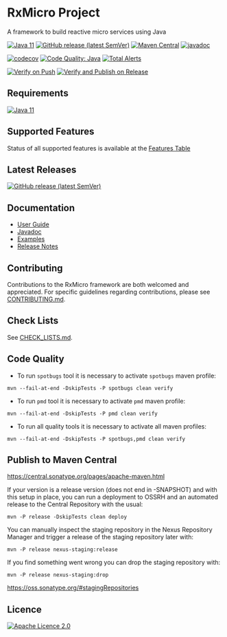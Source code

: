 # RxMicro Project

A framework to build reactive micro services using Java

[![Java 11](https://img.shields.io/badge/JDK-11-brightgreen?logo=java)](https://openjdk.java.net/projects/jdk/11/)
[![GitHub release (latest SemVer)](https://img.shields.io/github/v/release/rxmicro/rxmicro?color=blue&logo=webpack)](https://github.com/rxmicro/rxmicro/releases)
[![Maven Central](https://img.shields.io/maven-central/v/io.rxmicro/rxmicro?color=green&logoColor=yellow&logo=apache-maven)](https://search.maven.org/search?q=io.rxmicro)
[![javadoc](https://javadoc.io/badge2/io.rxmicro/rxmicro/javadoc.svg?logo=java)](https://javadoc.io/doc/io.rxmicro)

[![codecov](https://codecov.io/gh/rxmicro/rxmicro/branch/master/graph/badge.svg)](https://codecov.io/gh/rxmicro/rxmicro)
[![Code Quality: Java](https://img.shields.io/lgtm/grade/java/g/rxmicro/rxmicro.svg?logo=lgtm&logoWidth=18)](https://lgtm.com/projects/g/rxmicro/rxmicro/context:java)
[![Total Alerts](https://img.shields.io/lgtm/alerts/g/rxmicro/rxmicro.svg?logo=lgtm&logoWidth=18)](https://lgtm.com/projects/g/rxmicro/rxmicro/alerts)

[![Verify on Push](https://github.com/rxmicro/rxmicro/workflows/Verify%20on%20Push/badge.svg)](https://github.com/rxmicro/rxmicro/actions?query=workflow%3A%22Verify+on+Push%22)
[![Verify and Publish on Release](https://github.com/rxmicro/rxmicro/workflows/Verify%20and%20Publish%20on%20Release/badge.svg)](https://github.com/rxmicro/rxmicro/actions?query=workflow%3A%22Verify+and+Publish+on+Release%22)

## Requirements

[![Java 11](https://img.shields.io/badge/JDK-11-brightgreen?logo=java)](https://openjdk.java.net/projects/jdk/11/)

## Supported Features

Status of all supported features is available at the [Features Table](Features.md)

## Latest Releases

[![GitHub release (latest SemVer)](https://img.shields.io/github/v/release/rxmicro/rxmicro?color=blue&logo=webpack)](https://github.com/rxmicro/rxmicro/releases)

## Documentation

* [User Guide](https://rxmicro.io/doc/latest/user-guide/index.html)
* [Javadoc](https://javadoc.io/doc/io.rxmicro)
* [Examples](https://github.com/rxmicro/rxmicro-usage/tree/master/examples)
* [Release Notes](https://github.com/rxmicro/rxmicro/blob/master/release/src/main/asciidoc/release-notes/index.md)

## Contributing

Contributions to the RxMicro framework are both welcomed and appreciated. 
For specific guidelines regarding contributions, please see [CONTRIBUTING.md](.github/CONTRIBUTING.md). 

## Check Lists

See [CHECK_LISTS.md](.github/CHECK_LISTS.md). 

## Code Quality

* To run `spotbugs` tool it is necessary to activate `spotbugs` maven profile:

`mvn --fail-at-end -DskipTests -P spotbugs clean verify`

* To run `pmd` tool it is necessary to activate `pmd` maven profile:

`mvn --fail-at-end -DskipTests -P pmd clean verify`

* To run all quality tools it is necessary to activate all maven profiles:

`mvn --fail-at-end -DskipTests -P spotbugs,pmd clean verify`

## Publish to Maven Central

https://central.sonatype.org/pages/apache-maven.html

If your version is a release version (does not end in -SNAPSHOT) and with this setup in place, 
you can run a deployment to OSSRH and an automated release to the Central Repository with the usual:

`mvn -P release -DskipTests clean deploy`

You can manually inspect the staging repository in the Nexus Repository Manager and trigger a release of the staging repository later with:

`mvn -P release nexus-staging:release`

If you find something went wrong you can drop the staging repository with:

`mvn -P release nexus-staging:drop`

https://oss.sonatype.org/#stagingRepositories

## Licence

[![Apache Licence 2.0](https://img.shields.io/badge/licence-Apache%20License%202.0-red?logo=apache)](https://github.com/rxmicro/rxmicro/blob/master/LICENSE)